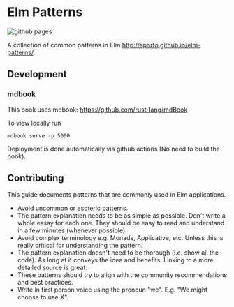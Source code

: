 # Elm Patterns

![github pages](https://github.com/sporto/elm-patterns/workflows/github%20pages/badge.svg)

A collection of common patterns in Elm <http://sporto.github.io/elm-patterns/>.

## Development

### mdbook

This book uses mdbook: <https://github.com/rust-lang/mdBook>

To view locally run

```
mdbook serve -p 5000
```

Deployment is done automatically via github actions (No need to build the book).

## Contributing

This guide documents patterns that are commonly used in Elm applications.

- Avoid uncommon or esoteric patterns.
- The pattern explanation needs to be as simple as possible. Don't write a whole essay for each one. They should be easy to read and understand in a few minutes (whenever possible).
- Avoid complex terminology e.g. Monads, Applicative, etc. Unless this is really critical for understanding the pattern.
- The pattern explanation doesn't need to be thorough (i.e. show all the code). As long at it conveys the idea and benefits. Linking to a more detailed source is great.
- These patterns should try to align with the community recommendations and best practices.
- Write in first person voice using the pronoun "we". E.g. "We might choose to use X".
